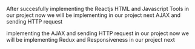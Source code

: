 After succesfully
 implementing the Reactjs HTML and Javascript Tools in our project now we will be implementing in our project next AJAX and sending HTTP request

 
 implementing the AJAX and sending HTTP request in our project now we will be implementing  Redux and Responsiveness  in our project next 
